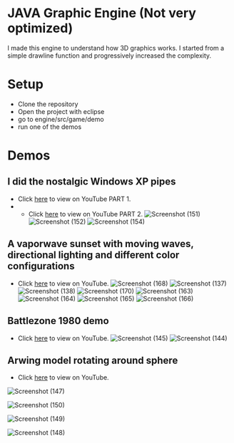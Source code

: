 # JAVA Graphic Engine (Not very optimized)
I made this engine to understand how 3D graphics works. I started from a simple drawline function and progressively increased the complexity.
# Setup
- Clone the repository
- Open the project with eclipse
- go to engine/src/game/demo
- run one of the demos
# Demos
## I did the nostalgic Windows XP pipes
- Click [here](https://www.youtube.com/watch?v=eeGIuovI0Bw&ab_channel=Idostuff) to view on YouTube PART 1.
- - Click [here](https://www.youtube.com/watch?v=qajjOvMjeoo&t=2s&ab_channel=Idostuff) to view on YouTube PART 2.
![Screenshot (151)](https://user-images.githubusercontent.com/75626033/217104152-be954a1e-b793-43f2-b144-a7c9df947f0e.png)
![Screenshot (152)](https://user-images.githubusercontent.com/75626033/217104662-d84d6faa-77eb-44db-a042-deb28d3e4b71.png)
![Screenshot (154)](https://user-images.githubusercontent.com/75626033/217104704-f3242c55-d57a-47a5-b046-af62da5ecc27.png)

## A vaporwave sunset with moving waves, directional lighting and different color configurations
- Click [here](https://www.youtube.com/watch?v=6Hf5rb4bWww&ab_channel=Idostuff) to view on YouTube.
![Screenshot (168)](https://user-images.githubusercontent.com/75626033/217105431-1ff3a073-9fbd-4cfa-8f5a-311c4108b506.png)
![Screenshot (137)](https://user-images.githubusercontent.com/75626033/217105482-b5dbf5be-f15c-410c-bada-21bce702bebd.png)
![Screenshot (138)](https://user-images.githubusercontent.com/75626033/217105489-4b005c81-621a-4aeb-bd06-23ca0971d5ff.png)
![Screenshot (170)](https://user-images.githubusercontent.com/75626033/217105521-dc5dfac3-97b2-41d7-b389-c5372d1315ec.png)
![Screenshot (163)](https://user-images.githubusercontent.com/75626033/217105533-c7a4148d-215e-4578-924a-3cbf90f9496d.png)
![Screenshot (164)](https://user-images.githubusercontent.com/75626033/217105537-0edb6ba2-c860-4291-b51a-99c63c902839.png)
![Screenshot (165)](https://user-images.githubusercontent.com/75626033/217105548-f5b39e7b-9f10-4c23-ab19-96bd187284e4.png)
![Screenshot (166)](https://user-images.githubusercontent.com/75626033/217105556-35159b49-d9d0-454a-b7fb-8b8bf6e7faaa.png)

## Battlezone 1980 demo
- Click [here](https://www.youtube.com/watch?v=cUpaNCGwUXs&ab_channel=Idostuff) to view on YouTube.
![Screenshot (145)](https://user-images.githubusercontent.com/75626033/217105828-2ff8fd15-f631-4dce-8f85-76325a526f8f.png)
![Screenshot (144)](https://user-images.githubusercontent.com/75626033/217105835-16ea79ff-b134-403d-9750-db8b5f3d9c78.png)

## Arwing model rotating around sphere
- Click [here](https://www.youtube.com/watch?v=cg0XTDhKB4I&ab_channel=Idostuff) to view on YouTube.

![Screenshot (147)](https://user-images.githubusercontent.com/75626033/217105965-856e4ac8-0d81-4a19-9e61-7df3689e54c6.png)

![Screenshot (150)](https://user-images.githubusercontent.com/75626033/217106038-b568f193-5343-41a1-88d9-90f3c2121339.png)

![Screenshot (149)](https://user-images.githubusercontent.com/75626033/217106209-24685a3d-32a4-41e4-a178-bd631f941ee4.png)

![Screenshot (148)](https://user-images.githubusercontent.com/75626033/217106194-0bf5d6ec-9e6b-427e-b532-73049eb42250.png)


